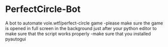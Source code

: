 # PerfectCircle-Bot
A bot to automate vole.wtf/perfect-circle game
-please make sure the game is opened in full screen in the background just after your python editor to make sure that the script works properly 
-make sure that you installed pyautogui 

